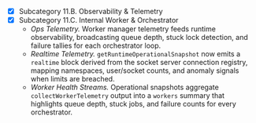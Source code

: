- [x] Subcategory 11.B. Observability & Telemetry
- [x] Subcategory 11.C. Internal Worker & Orchestrator
   - *Ops Telemetry.* Worker manager telemetry feeds runtime observability, broadcasting queue depth, stuck lock detection, and failure tallies for each orchestrator loop.
   - *Realtime Telemetry.* `getRuntimeOperationalSnapshot` now emits a `realtime` block derived from the socket server connection registry, mapping namespaces, user/socket counts, and anomaly signals when limits are breached.
   - *Worker Health Streams.* Operational snapshots aggregate `collectWorkerTelemetry` output into a `workers` summary that highlights queue depth, stuck jobs, and failure counts for every orchestrator.
